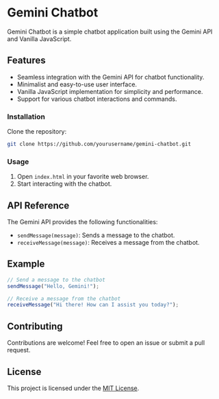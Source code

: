 # Gemini Chatbot

Gemini Chatbot is a simple chatbot application built using the Gemini API and Vanilla JavaScript.

## Features

- Seamless integration with the Gemini API for chatbot functionality.
- Minimalist and easy-to-use user interface.
- Vanilla JavaScript implementation for simplicity and performance.
- Support for various chatbot interactions and commands.

### Installation

Clone the repository:

```bash
git clone https://github.com/yourusername/gemini-chatbot.git
```

### Usage

1. Open `index.html` in your favorite web browser.
2. Start interacting with the chatbot.

## API Reference

The Gemini API provides the following functionalities:

- `sendMessage(message)`: Sends a message to the chatbot.
- `receiveMessage(message)`: Receives a message from the chatbot.

## Example

```javascript
// Send a message to the chatbot
sendMessage("Hello, Gemini!");

// Receive a message from the chatbot
receiveMessage("Hi there! How can I assist you today?");
```

## Contributing

Contributions are welcome! Feel free to open an issue or submit a pull request.

## License

This project is licensed under the [MIT License](LICENSE).
    
